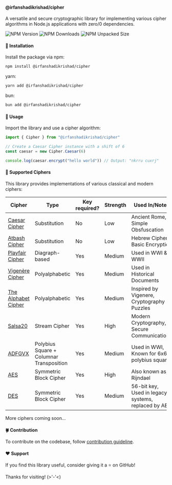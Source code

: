 #### @irfanshadikrishad/cipher

A versatile and secure cryptographic library for implementing various cipher algorithms in Node.js applications with zero/0 dependencies.

![NPM Version](https://img.shields.io/npm/v/%40irfanshadikrishad%2Fcipher?style=for-the-badge&labelColor=202020&color=81B29A)
![NPM Downloads](https://img.shields.io/npm/dw/%40irfanshadikrishad%2Fcipher?style=for-the-badge&labelColor=202020&color=BE9A60)
![NPM Unpacked Size](https://img.shields.io/npm/unpacked-size/%40irfanshadikrishad%2Fcipher?style=for-the-badge&labelColor=202020&color=655699)

#### 🚀 Installation

Install the package via npm:

```bash
npm install @irfanshadikrishad/cipher
```

yarn:

```bash
yarn add @irfanshadikrishad/cipher
```

bun:

```bash
bun add @irfanshadikrishad/cipher
```

#### 📖 Usage

Import the library and use a cipher algorithm:

```ts
import { Cipher } from "@irfanshadikrishad/cipher"

// Create a Caesar Cipher instance with a shift of 6
const caesar = new Cipher.Caesar(6)

console.log(caesar.encrypt("hello world")) // Output: "nkrru cuxrj"
```

#### 🔐 Supported Ciphers

This library provides implementations of various classical and modern ciphers:

| Cipher                                              | Type                                     | Key required? | Strength | Used In/Notes                                       |
| --------------------------------------------------- | ---------------------------------------- | ------------- | -------- | --------------------------------------------------- |
| [Caesar Cipher](/docs/en/ciphers/CAESAR.md)         | Substitution                             | No            | Low      | Ancient Rome, Simple Obsfuscation                   |
| [Atbash Cipher](/docs/en/ciphers/ATBASH.md)         | Substitution                             | No            | Low      | Hebrew Cipher, Basic Encryption                     |
| [Playfair Cipher](/docs/en/ciphers/PLAYFAIR.md)     | Diagraph-based                           | Yes           | Medium   | Used in WWI & WWII                                  |
| [Vigenère Cipher](/docs/en/ciphers/VIGENERE.md)     | Polyalphabetic                           | Yes           | Medium   | Used in Historical Documents                        |
| [The Alphabet Cipher](/docs/en/ciphers/ALPHABET.md) | Polyalphabetic                           | Yes           | Medium   | Inspired by Vigenere, Cryptography Puzzles          |
| [Salsa20](/docs/en/ciphers/SALSA20.md)              | Stream Cipher                            | Yes           | High     | Modern Cryptography, Secure Communications          |
| [ADFGVX](/docs/en/ciphers/ADFGVX.md)                | Polybius Square + Columnar Transposition | Yes           | Medium   | Used in WWI, Known for 6x6 polybius square          |
| [AES](/docs/en/ciphers/AES.md)                      | Symmetric Block Cipher                   | Yes           | High     | Also known as, Rijndael                             |
| [DES](/docs/en/ciphers/DES.md)                      | Symmetric Block Cipher                   | Yes           | Medium   | 56-bit key, Used in legacy systems, replaced by AES |

More ciphers coming soon...

#### 🍀 Contribution

To contribute on the codebase, follow [contribution guideline](/docs/en/CONTRIBUTING.md).

#### ❤️ Support

If you find this library useful, consider giving it a ⭐ on GitHub!

Thanks for visiting! (>'-'<)
